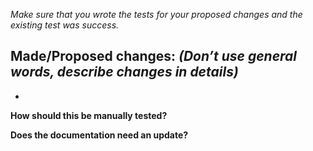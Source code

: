 *Make sure that you wrote the tests for your proposed changes and the existing test was success.*

**Made/Proposed changes:**
*(Don’t use general words, describe changes in details)*
- 
- 

**How should this be manually tested?**


**Does the documentation need an update?**
